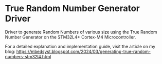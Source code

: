 # True Random Number Generator Driver
Driver to generate Random Numbers of various size using the True Random Number Generator on the STM32L4+ Cortex-M4 Microcontroller.

For a detailed explanation and implementation guide, visit the article on my blog:
https://mbedsyst.blogspot.com/2024/03/generating-true-random-numbers-stm32l4.html
